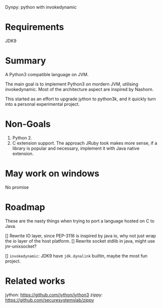 Dynpy: python with invokedynamic

# Requirements

JDK9

# Summary

A Python3 compatible language on JVM.

The main goal is to implement Python3 on mordern JVM, utilising invokedynamic.
Most of the architecture aspect are inspired by Nashorn.

This started as an effort to upgrade jython to python3k, and it quickly turn
into a personal experimental project.

# Non-Goals

1. Python 2.
2. C extension support. The approach JRuby took makes more sense, if a
   library is popular and necessary, implement it with Java native extension.

# May work on windows

No promise

# Roadmap

These are the nasty things when trying to port a language hosted on C to Java.

[] Rewrite IO layer, since PEP-3116 is inspired by java io, why not just wrap
the io layer of the host platform.
[] Rewrite socket stdlib in java, might use jnr-unixsocket?

[] `invokedynamic`: JDK9 have `jdk.dynalink` builtin, maybe the most fun
project.

# Related works

jython: https://github.com/jython/jython3
zippy: https://github.com/securesystemslab/zippy
